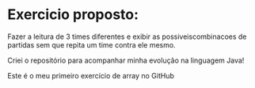 # Exercicio proposto:

Fazer a leitura de 3 times diferentes e exibir as possiveiscombinacoes de partidas sem que repita um time contra ele mesmo.
 
Criei o repositório para acompanhar minha evolução na linguagem Java!

Este é o meu primeiro exercício de array no GitHub

